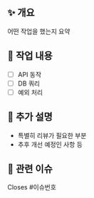 ## ✨ 개요

어떤 작업을 했는지 요약

## 🔨 작업 내용

- [ ] API 동작
- [ ] DB 쿼리
- [ ] 예외 처리

## 📝 추가 설명

- 특별히 리뷰가 필요한 부분
- 추후 개선 예정인 사항 등

## 🔗 관련 이슈

Closes #이슈번호